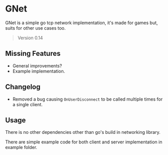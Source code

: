 # GNet

GNet is a simple go tcp network implementation, 
it's made for games but, suits for other use cases too.

> Version 0.14

## Missing Features

- General improvements?
- Example implementation.

## Changelog

- Removed a bug causing `OnUserDisconnect` to be called 
multiple times for a single client.

## Usage

There is no other dependencies other than go's build in 
networking library.

There are simple example code for both client and server 
implementation in example folder.